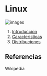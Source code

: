 # Linux
![images](img/linux.png)
1. [Introduccion](introduccion.md)
2. [Caracteristicas](caracteristicas.md)
3. [Distribuciones](distribuciones.md)

## Referencias
Wikipedia